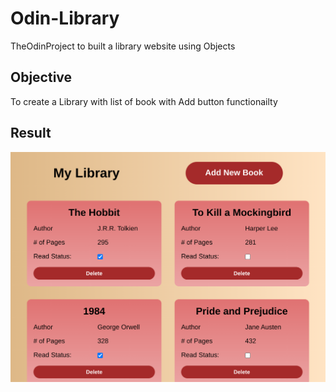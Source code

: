 # Odin-Library
TheOdinProject to built a library website using Objects

## Objective
To create a Library with list of book with Add button functionailty

## Result
![result](./assets/result.png)